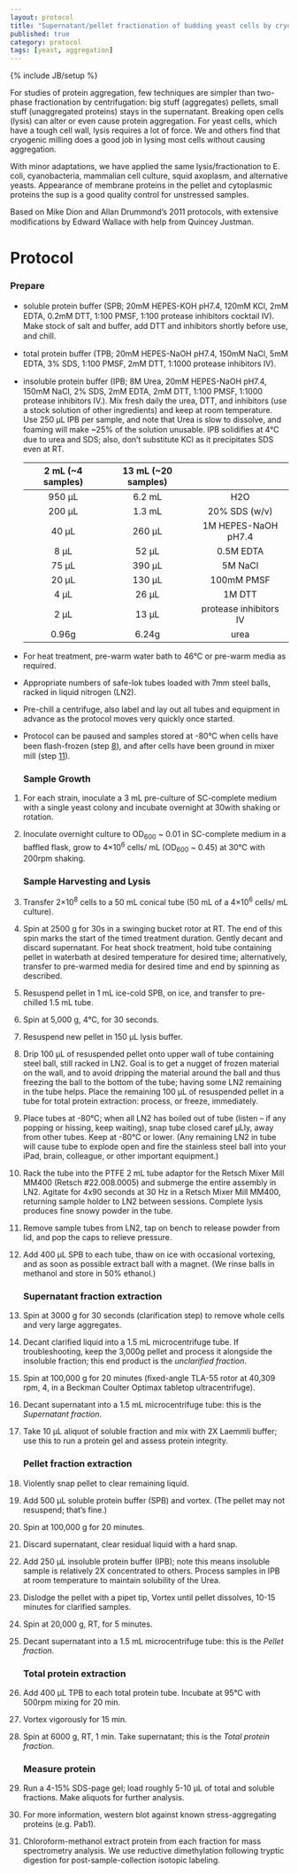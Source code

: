 ```yaml
---
layout: protocol
title: "Supernatant/pellet fractionation of budding yeast cells by cryogenic lysis"
published: true
category: protocol
tags: [yeast, aggregation]
---
```

{% include JB/setup %}

For studies of protein aggregation, few techniques are simpler than two-phase fractionation by centrifugation: big stuff (aggregates) pellets, small stuff (unaggregated proteins) stays in the supernatant. Breaking open cells (lysis) can alter or even cause protein aggregation. For yeast cells, which have a tough cell wall, lysis requires a lot of force. We and others find that cryogenic milling does a good job in lysing most cells without causing aggregation.

With minor adaptations, we have applied the same lysis/fractionation to E. coli, cyanobacteria, mammalian cell culture, squid axoplasm, and alternative yeasts. Appearance of membrane proteins in the pellet and cytoplasmic proteins the sup is a good quality control for unstressed samples.

Based on Mike Dion and Allan Drummond’s 2011 protocols, with extensive modiﬁcations by Edward Wallace with help from Quincey Justman.


# Protocol #

### Prepare ###

-   soluble protein buﬀer (SPB; 20mM HEPES-KOH pH7.4, 120mM KCl, 2mM
    EDTA, 0.2mM DTT, 1:100 PMSF, 1:100 protease inhibitors cocktail IV).
    Make stock of salt and buﬀer, add DTT and inhibitors shortly before
    use, and chill.
-   total protein buﬀer (TPB; 20mM HEPES-NaOH pH7.4, 150mM NaCl, 5mM
    EDTA, 3% SDS, 1:100 PMSF, 2mM DTT, 1:1000 protease inhibitors IV).
-   insoluble protein buﬀer (IPB; 8M Urea, 20mM HEPES-NaOH pH7.4, 150mM
    NaCl, 2% SDS, 2mM EDTA, 2mM DTT, 1:100 PMSF, 1:1000 protease
    inhibitors IV.). Mix fresh daily the urea, DTT, and inhibitors (use a stock solution of other ingredients) and keep at room temperature.
    Use 250 μL IPB per sample, and note that Urea is slow to
    dissolve, and foaming will make ~25% of the solution unusable.
    IPB solidiﬁes at 4&deg;C due to urea and SDS; also, don’t
    substitute KCl as it precipitates SDS even at RT.
    
    | 2 mL (~4 samples)  |  13 mL (~20 samples) | |
    |:-:|:-:|:-:|
    | 950 μL | 6.2  mL  | H2O |
    | 200 μL | 1.3  mL  | 20% SDS (w/v) |
    | 40 μL  | 260 μL  | 1M HEPES-NaOH pH7.4 |
    | 8 μL   | 52 μL   | 0.5M EDTA |
    | 75 μL  | 390 μL  | 5M NaCl |
    | 20 μL  | 130 μL  | 100mM PMSF |
    | 4 μL   | 26 μL   | 1M DTT |
    | 2 μL   | 13 μL   | protease inhibitors IV |
    | 0.96g  | 6.24g   | urea |

-   For heat treatment, pre-warm water bath to 46&deg;C or pre-warm
    media as required.
-   Appropriate numbers of safe-lok tubes loaded with 7mm steel balls,
    racked in liquid nitrogen (LN2).
-   Pre-chill a centrifuge, also label and lay out all tubes and
    equipment in advance as the protocol moves very quickly
    once started.
-   Protocol can be paused and samples stored at -80&deg;C when cells
    have been ﬂash-frozen (step [8](#step-flashfreeze)), and after cells have
    been ground in mixer mill (step [11](#step-powder)).


    ### Sample Growth ###

1.  For each strain, inoculate a 3  mL pre-culture of SC-complete medium
    with a single yeast colony and incubate overnight at 30with shaking
    or rotation.

2.  Inoculate overnight culture to OD<sub>600</sub> ~ 0.01 in
    SC-complete medium in a baffled flask, grow to 4×10<sup>6</sup>
    cells/ mL (OD<sub>600</sub> ~ 0.45) at 30&deg;C with 200rpm shaking.

    ### Sample Harvesting and Lysis ###

1.  Transfer 2×10<sup>8</sup> cells to a 50 mL conical tube (50  mL of a
    4×10<sup>6</sup> cells/ mL culture).

2.  Spin at 2500 g for 30s in a swinging bucket rotor at RT. The end of
    this spin marks the start of the timed treatment duration. Gently
    decant and discard supernatant. For heat shock treatment, hold tube
    containing pellet in waterbath at desired temperature for desired
    time; alternatively, transfer to pre-warmed media for desired time
    and end by spinning as described.

3.  Resuspend pellet in 1 mL ice-cold SPB, on ice, and transfer to pre-chilled
    1.5 mL tube.

4.  Spin at 5,000 g, 4&deg;C, for 30 seconds.

5.  Resuspend new pellet in 150 μL lysis buffer.

6.  <a name="step-flashfreeze"></a> 
    Drip 100 μL of resuspended pellet onto upper
    wall of tube containing steel ball, still racked in LN2. Goal is to
    get a nugget of frozen material on the wall, and to avoid dripping
    the material around the ball and thus freezing the ball to the
    bottom of the tube; having some LN2 remaining in the tube helps.
    Place the remaining 100 μL of resuspended pellet in a tube for total
    protein extraction: process, or freeze, immediately.
    

7.  Place tubes at -80&deg;C; when all LN2 has boiled out of tube (listen – if
    any popping or hissing, keep waiting), snap tube closed caref μLly,
    away from other tubes. Keep at -80&deg;C or lower. (Any remaining LN2 in tube will cause tube to explode open and fire the stainless steel ball into
    your iPad, brain, colleague, or other important equipment.)

8.  Rack the tube into the PTFE 2 mL tube adaptor for the Retsch Mixer
    Mill MM400 (Retsch \#22.008.0005) and submerge the entire assembly
    in LN2. Agitate for 4x90 seconds at 30 Hz in a Retsch Mixer
    Mill MM400, returning sample holder to LN2 between sessions.
    Complete lysis produces fine snowy powder in the tube.

9.  <a name="step-powder"></a> 
    Remove sample tubes from LN2, tap on bench to
    release powder from lid, and pop the caps to relieve pressure. 

10. Add 400 μL SPB to each tube, thaw on ice with
    occasional vortexing, and as soon as possible extract ball with
    a magnet. (We rinse balls in methanol and store in 50% ethanol.)

    ### Supernatant fraction extraction ###

1.  Spin at 3000 g for 30 seconds (clarification step) to remove whole
    cells and very large aggregates.

2.  Decant clarified liquid into a 1.5 mL microcentrifuge tube. If
    troubleshooting, keep the 3,000g pellet and process it alongside the
    insoluble fraction; this end product is the *unclarified fraction*.

3.  Spin at 100,000 g for 20 minutes (fixed-angle TLA-55 rotor at 40,309
    rpm, 4, in a Beckman Coulter Optimax tabletop  ultracentrifuge).

4.  Decant supernatant into a 1.5 mL microcentrifuge tube: this is the
    *Supernatant fraction*.

5.  Take 10 μL aliquot of soluble fraction and mix with 2X Laemmli
    buffer; use this to run a protein gel and assess protein integrity.

    ### Pellet fraction extraction 

1.  Violently snap pellet to clear remaining liquid.

2.  Add 500 μL soluble protein buffer (SPB) and vortex.
    (The pellet may not resuspend; that’s fine.)

3.  Spin at 100,000 g for 20 minutes.

4.  Discard supernatant, clear residual liquid with a hard snap.

5.  Add 250 μL insoluble protein buffer (IPB); note this
    means insoluble sample is relatively 2X concentrated to others.
    Process samples in IPB at room temperature to maintain solubility of
    the Urea.

6.  Dislodge the pellet with a pipet tip, Vortex until pellet dissolves,
    10-15 minutes for clarified samples.

7.  Spin at 20,000 g, RT, for 5 minutes.

8.  Decant supernatant into a 1.5 mL microcentrifuge tube: this is the
    *Pellet fraction*.

    ### Total protein extraction ###

1.  Add 400 μL TPB to each total protein tube. Incubate
    at 95°C with 500rpm mixing for 20 min.

2.  Vortex vigorously for 15 min.

3.  Spin at 6000 g, RT, 1 min. Take supernatant; this is the *Total
    protein fraction*.

    ### Measure protein ###

1.  Run a 4-15% SDS-page gel; load roughly 5-10 μL of
    total and soluble fractions. Make aliquots for further analysis.
    
2.  For more information, western blot against known stress-aggregating proteins (e.g. Pab1). 

3. Chloroform-methanol extract protein from each fraction for mass spectrometry analysis. We use reductive dimethylation following tryptic digestion for post-sample-collection isotopic labeling.

